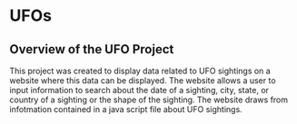# UFOs
## Overview of the UFO Project
This project was created to display data related to UFO sightings on a website where this data can be displayed. The website allows a user to input information to search about the date of a sighting, city, state, or country of a sighting or the shape of the sighting. The website draws from infotmation contained in a java script file about UFO sightings. 
